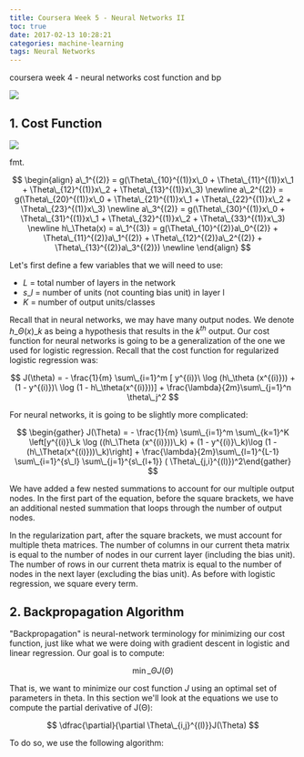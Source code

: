 ```yaml
---
title: Coursera Week 5 - Neural Networks II
toc: true
date: 2017-02-13 10:28:21
categories: machine-learning
tags: Neural Networks
---
```


<script type="text/x-mathjax-config">
  MathJax.Hub.Config({
    extensions: ["tex2jax.js"],
    jax: ["input/TeX"],
    tex2jax: {
      inlineMath: [ ['$','$'], ['\\(','\\)'] ],
      displayMath: [ ['$$','$$']],
      processEscapes: true
    }
  });
</script>
<script type="text/javascript" src="https://cdn.mathjax.org/mathjax/latest/MathJax.js?config=TeX-AMS_HTML,http://myserver.com/MathJax/config/local/local.js">
</script>

coursera week 4 - neural networks cost function and bp

<!-- more -->

![][0]

## 1. Cost Function

![][1]

fmt.

$$
\begin{align} a\_1^{(2)} = g(\Theta\_{10}^{(1)}x\_0 + \Theta\_{11}^{(1)}x\_1 + \Theta\_{12}^{(1)}x\_2 + \Theta\_{13}^{(1)}x\_3) \newline a\_2^{(2)} = g(\Theta\_{20}^{(1)}x\_0 + \Theta\_{21}^{(1)}x\_1 + \Theta\_{22}^{(1)}x\_2 + \Theta\_{23}^{(1)}x\_3) \newline a\_3^{(2)} = g(\Theta\_{30}^{(1)}x\_0 + \Theta\_{31}^{(1)}x\_1 + \Theta\_{32}^{(1)}x\_2 + \Theta\_{33}^{(1)}x\_3) \newline h\_\Theta(x) = a\_1^{(3)} = g(\Theta\_{10}^{(2)}a\_0^{(2)} + \Theta\_{11}^{(2)}a\_1^{(2)} + \Theta\_{12}^{(2)}a\_2^{(2)} + \Theta\_{13}^{(2)}a\_3^{(2)}) \newline \end{align}
$$

Let's first define a few variables that we will need to use:

- $L$ = total number of layers in the network
- $s\_l$ = number of units (not counting bias unit) in layer l
- $K$ = number of output units/classes

Recall that in neural networks, we may have many output nodes. We denote $h\_\Theta(x)\_k$ as being a hypothesis that results in the $k^{th}$ output. Our cost function for neural networks is going to be a generalization of the one we used for logistic regression. Recall that the cost function for regularized logistic regression was:

$$
J(\theta) = - \frac{1}{m} \sum\_{i=1}^m [ y^{(i)}\ \log (h\_\theta (x^{(i)})) + (1 - y^{(i)})\ \log (1 - h\_\theta(x^{(i)}))] + \frac{\lambda}{2m}\sum\_{j=1}^n \theta\_j^2
$$

For neural networks, it is going to be slightly more complicated:

$$
\begin{gather} J(\Theta) = - \frac{1}{m} \sum\_{i=1}^m \sum\_{k=1}^K \left[y^{(i)}\_k \log ((h\_\Theta (x^{(i)}))\_k) + (1 - y^{(i)}\_k)\log (1 - (h\_\Theta(x^{(i)}))\_k)\right] + \frac{\lambda}{2m}\sum\_{l=1}^{L-1} \sum\_{i=1}^{s\_l} \sum\_{j=1}^{s\_{l+1}} ( \Theta\_{j,i}^{(l)})^2\end{gather}
$$

We have added a few nested summations to account for our multiple output nodes. In the first part of the equation, before the square brackets, we have an additional nested summation that loops through the number of output nodes.

In the regularization part, after the square brackets, we must account for multiple theta matrices. The number of columns in our current theta matrix is equal to the number of nodes in our current layer (including the bias unit). The number of rows in our current theta matrix is equal to the number of nodes in the next layer (excluding the bias unit). As before with logistic regression, we square every term.

## 2. Backpropagation Algorithm

"Backpropagation" is neural-network terminology for minimizing our cost function, just like what we were doing with gradient descent in logistic and linear regression. Our goal is to compute:

$$
\min\_\Theta J(\Theta)
$$

That is, we want to minimize our cost function $J$ using an optimal set of parameters in theta. In this section we'll look at the equations we use to compute the partial derivative of J(Θ):

$$
\dfrac{\partial}{\partial \Theta\_{i,j}^{(l)}}J(\Theta)
$$

To do so, we use the following algorithm:



[0]: /images/ml/ml-ng-w4-02-02.png
[1]: /images/ml/ml-ng-w4-02-04-2.png


